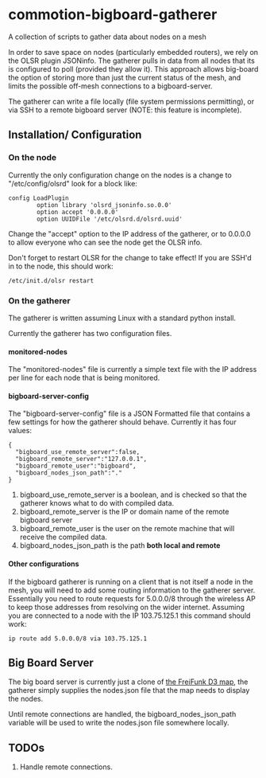 commotion-bigboard-gatherer
===========================

A collection of scripts to gather data about nodes on a mesh

In order to save space on nodes (particularly embedded routers), we rely on the OLSR plugin JSONinfo. The gatherer pulls in data from all nodes that its is configured to poll (provided they allow it). This approach allows big-board the option of storing more than just the current status of the mesh, and limits the possible off-mesh connections to a bigboard-server.

The gatherer can write a file locally (file system permissions permitting), or via SSH to a remote bigboard server (NOTE: this feature is incomplete).

Installation/ Configuration
------------

### On the node
Currently the only configuration change on the nodes is a change to "/etc/config/olsrd" look for a block like:

    config LoadPlugin
            option library 'olsrd_jsoninfo.so.0.0'
            option accept '0.0.0.0'
            option UUIDFile '/etc/olsrd.d/olsrd.uuid'
        
Change the "accept" option to the IP address of the gatherer, or to 0.0.0.0 to allow everyone who can see the node get the OLSR info.

Don't forget to restart OLSR for the change to take effect! If you are SSH'd in to the node, this should work:

    /etc/init.d/olsr restart

### On the gatherer
The gatherer is written assuming Linux with a standard python install.

Currently the gatherer has two configuration files.

#### monitored-nodes
The "monitored-nodes" file is currently a simple text file with the IP address per line for each node that is being monitored.

#### bigboard-server-config
The "bigboard-server-config" file is a JSON Formatted file that contains a few settings for how the gatherer should behave. Currently it has four values:

    {
      "bigboard_use_remote_server":false,
      "bigboard_remote_server":"127.0.0.1",
      "bigboard_remote_user":"bigboard",
      "bigboard_nodes_json_path":"."
    }
   
1. bigboard_use_remote_server is a boolean, and is checked so that the gatherer knows what to do with compiled data.
1. bigboard_remote_server is the IP or domain name of the remote bigboard server
1. bigboard_remote_user is the user on the remote machine that will receive the compiled data.
1. bigboard_nodes_json_path is the path __both local and remote__ 

#### Other configurations
If the bigboard gatherer is running on a client that is not itself a node in the mesh, you will need to add some routing information to the gatherer server. Essentially you need to route requests for 5.0.0.0/8 through the wireless AP to keep those addresses from resolving on the wider internet. Assuming you are connected to a node with the IP 103.75.125.1 this command should work:

    ip route add 5.0.0.0/8 via 103.75.125.1

Big Board Server
----------------

The big board server is currently just a clone of [the FreiFunk D3 map](https://github.com/tcatm/ffmap-d3), the gatherer simply supplies the nodes.json file that the map needs to display the nodes.

Until remote connections are handled, the bigboard_nodes_json_path variable will be used to write the nodes.json file somewhere locally.

TODOs
-----
1. Handle remote connections.
